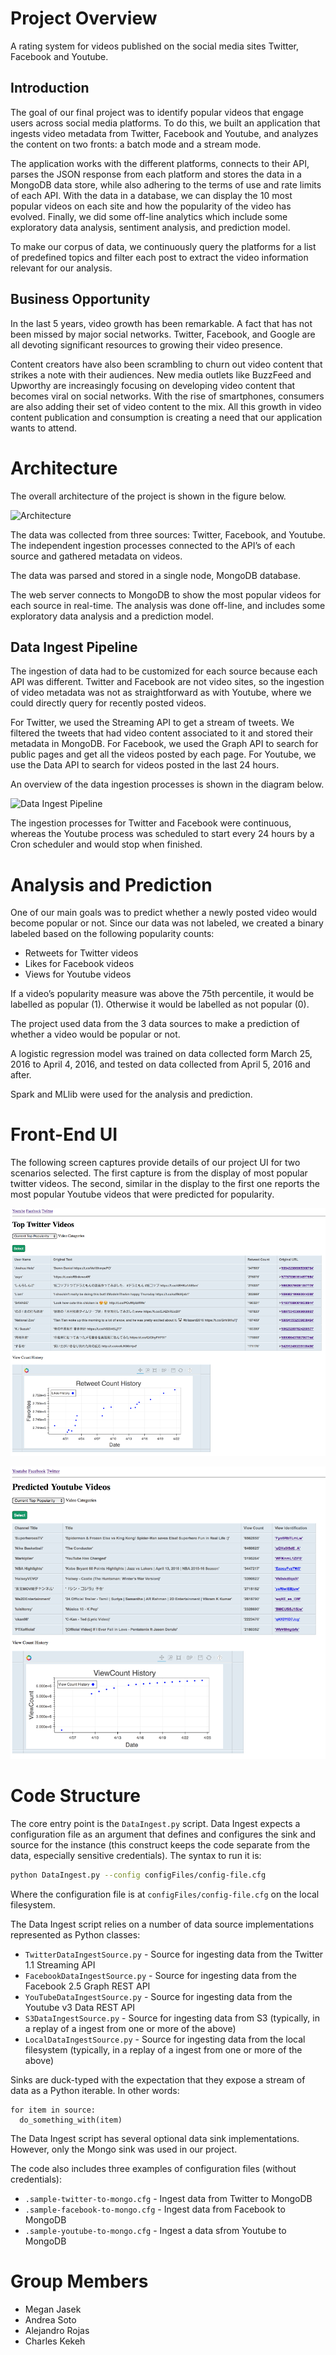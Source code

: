 # Project Overview

A rating system for videos published on the social media sites Twitter, Facebook and Youtube.

## Introduction

The goal of our final project was to identify popular videos that engage users across social media platforms. To do this, we built an application that ingests video metadata from Twitter, Facebook and Youtube, and analyzes the content on two fronts: a batch mode and a stream mode. 

The application works with the different platforms, connects to their API, parses the JSON response from each platform and stores the data in a MongoDB data store, while also adhering to the terms of use and rate limits of each API. With the data in a database, we can display the 10 most popular videos on each site and how the popularity of the video has evolved. Finally, we did some off-line analytics which include some exploratory data analysis, sentiment analysis, and prediction model.

To make our corpus of data, we continuously query the platforms for a list of predefined topics and filter each post to extract the video information relevant for our analysis.

## Business Opportunity

In the last 5 years, video growth has been remarkable. A fact that has not been missed by major social networks. Twitter, Facebook, and Google are all devoting significant resources to growing their video presence.

Content creators have also been scrambling to churn out video content that strikes a note with their audiences. New media outlets like BuzzFeed and Upworthy are increasingly focusing on developing video content that becomes viral on social networks. With the rise of smartphones, consumers are also adding their set of video content to the mix. All this growth in video content publication and consumption is creating a need that our application wants to attend. 

# Architecture

The overall architecture of the project is shown in the figure below.

![Architecture](img/architecture.png)

The data was collected from three sources: Twitter, Facebook, and Youtube.  The independent ingestion processes connected to the API’s of each source and gathered metadata on videos. 

The data was parsed and stored in a single node, MongoDB database. 

The web server connects to MongoDB to show the most popular videos for each source in real-time. The analysis was done off-line, and includes some exploratory data analysis and a prediction model. 

## Data Ingest Pipeline

The ingestion of data had to be customized for each source because each API was different. Twitter and Facebook are not video sites, so the ingestion of video metadata was not as straightforward as with Youtube, where we could directly query for recently posted videos. 

For Twitter, we used the Streaming API to get a stream of tweets. We filtered the tweets that had video content associated to it and stored their metadata in MongoDB. For Facebook, we used the Graph API to search for public pages and get all the videos posted by each page. For Youtube, we use the Data API to search for videos posted in the last 24 hours.

An overview of the data ingestion processes is shown in the diagram below.

![Data Ingest Pipeline](img/ingestion.png)

The ingestion processes for Twitter and Facebook were continuous, whereas the Youtube process was scheduled to start every 24 hours by a Cron scheduler and would stop when finished.

# Analysis and Prediction

One of our main goals was to predict whether a newly posted video would become popular or not. Since our data was not labeled, we created a binary labeled based on the following popularity counts:

- Retweets for Twitter videos
- Likes for Facebook videos
- Views for Youtube videos

If a video’s popularity measure was above the 75th percentile, it would be labelled as popular (1). Otherwise it would be labelled as not popular (0).

The project used data from the 3 data sources to make a prediction of whether a video would be popular or not.

A logistic regression model was trained on data collected form March 25, 2016 to April 4, 2016, and tested on data collected from April 5, 2016 and after. 

Spark and MLlib were used for the analysis and prediction.

# Front-End UI

The following screen captures provide details of our project UI for two scenarios selected.  The first capture is from the display of most popular twitter videos. The second, similar in the display to the first one reports the most popular Youtube videos that were predicted for popularity.

![Top Twitter videos by popularity](img/ui1.png)

![Youtube videos predicted for popularity](img/ui2.png)


# Code Structure

The core entry point is the `DataIngest.py` script. Data Ingest expects a configuration file as an argument that defines and configures the sink and source for the instance (this construct keeps the code separate from the data, especially sensitive credentials). The syntax to run it is:

```sh
python DataIngest.py --config configFiles/config-file.cfg
```

Where the configuration file is at `configFiles/config-file.cfg` on the local filesystem.

The Data Ingest script relies on a number of data source implementations represented as Python classes:
- `TwitterDataIngestSource.py` - Source for ingesting data from the Twitter 1.1 Streaming API
- `FacebookDataIngestSource.py` - Source for ingesting data from the Facebook 2.5 Graph REST API
- `YouTubeDataIngestSource.py` - Source for ingesting data from the Youtube v3 Data REST API
- `S3DataIngestSource.py` - Source for ingesting data from S3 (typically, in a replay of a ingest from one or more of the above)
- `LocalDataIngestSource.py` - Source for ingesting data from the local filesystem (typically, in a replay of a ingest from one or more of the above)

Sinks are duck-typed with the expectation that they expose a stream of data as a Python iterable. In other words:
```{python}
for item in source:
  do_something_with(item)
```
The Data Ingest script has several optional data sink implementations. However, only the Mongo sink was used in our project.

The code also includes three examples of configuration files (without credentials):

- `.sample-twitter-to-mongo.cfg` - Ingest data from Twitter to MongoDB
- `.sample-facebook-to-mongo.cfg` - Ingest data from Facebook to MongoDB
- `.sample-youtube-to-mongo.cfg` - Ingest a data sfrom Youtube to MongoDB

# Group Members

- Megan Jasek
- Andrea Soto
- Alejandro Rojas
- Charles Kekeh

